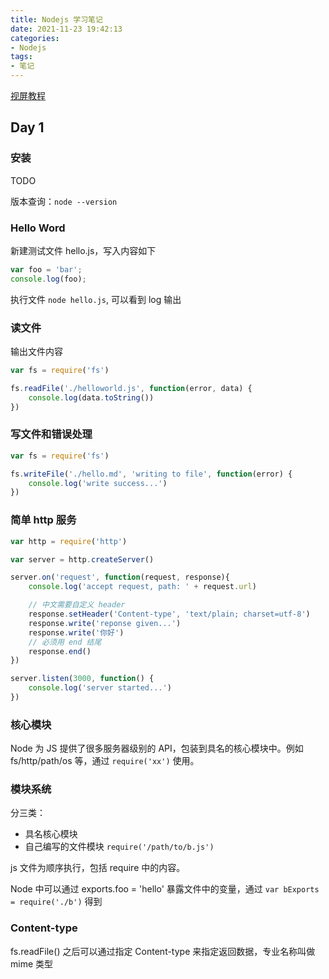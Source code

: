 ```yaml
---
title: Nodejs 学习笔记
date: 2021-11-23 19:42:13
categories:
- Nodejs
tags:
- 笔记
---
```


[视屏教程](https://www.bilibili.com/video/BV1Ns411N7HU)

## Day 1

### 安装

TODO

版本查询：`node --version`

### Hello Word

新建测试文件 hello.js，写入内容如下

```js
var foo = 'bar';
console.log(foo);
```

执行文件 `node hello.js`, 可以看到 log 输出

### 读文件

输出文件内容

```js
var fs = require('fs')

fs.readFile('./helloworld.js', function(error, data) {
    console.log(data.toString())
})
```

### 写文件和错误处理

```js
var fs = require('fs')

fs.writeFile('./hello.md', 'writing to file', function(error) {
    console.log('write success...')
})
```

### 简单 http 服务

```js
var http = require('http')

var server = http.createServer()

server.on('request', function(request, response){
    console.log('accept request, path: ' + request.url)

    // 中文需要自定义 header
    response.setHeader('Content-type', 'text/plain; charset=utf-8')
    response.write('reponse given...')
    response.write('你好')
    // 必须用 end 结尾
    response.end()
})

server.listen(3000, function() {
    console.log('server started...')
})
```

### 核心模块

Node 为 JS 提供了很多服务器级别的 API，包装到具名的核心模块中。例如 fs/http/path/os 等，通过 `require('xx')` 使用。

### 模块系统

分三类：

* 具名核心模块
* 自己编写的文件模块 `require('/path/to/b.js')`

js 文件为顺序执行，包括 require 中的内容。

Node 中可以通过 exports.foo = 'hello' 暴露文件中的变量，通过 `var bExports = require('./b')` 得到

### Content-type

fs.readFile() 之后可以通过指定 Content-type 来指定返回数据，专业名称叫做 mime 类型